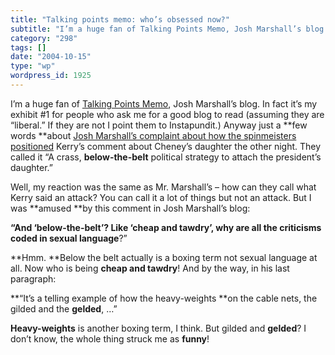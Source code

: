 ```yaml
---
title: "Talking points memo: who’s obsessed now?"
subtitle: "I’m a huge fan of Talking Points Memo, Josh Marshall’s blog. In..."
category: "298"
tags: []
date: "2004-10-15"
type: "wp"
wordpress_id: 1925
---
```

I’m a huge fan of [Talking Points Memo](http://www.talkingpointsmemo.com/), Josh Marshall’s blog. In fact it’s my exhibit #1 for people who ask me for a good blog to read (assuming they are “liberal.” If they are not I point them to Instapundit.)
Anyway just a **few words **about [Josh Marshall’s complaint about how the spinmeisters positioned](http://www.talkingpointsmemo.com/archives/week_2004_10_10.php#003687) Kerry’s comment about Cheney’s daughter the other night. They called it “A crass, **below-the-belt** political strategy to attach the president’s daughter.” 

Well, my reaction was the same as Mr. Marshall’s – how can they call what Kerry said an attack? You can call it a lot of things but not an attack. But I was **amused **by this comment in Josh Marshall’s blog:

**“And ‘below-the-belt’? Like ‘cheap and tawdry’, why are all the criticisms coded in sexual language**?”

**Hmm. **Below the belt actually is a boxing term not sexual language at all. Now who is being **cheap and tawdry**! And by the way, in his last paragraph:

**“It’s a telling example of how the heavy-weights **on the cable nets, the gilded and the **gelded**, …” 

**Heavy-weights** is another boxing term, I think. But gilded and **gelded**? I don’t know, the whole thing struck me as **funny**!